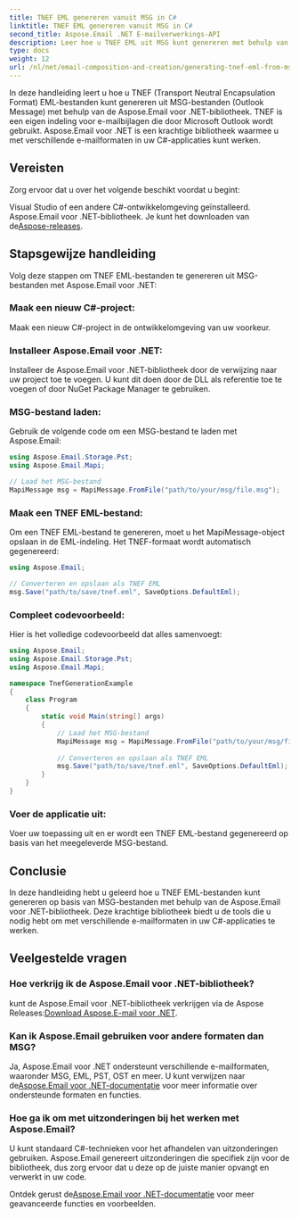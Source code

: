 ```yaml
---
title: TNEF EML genereren vanuit MSG in C#
linktitle: TNEF EML genereren vanuit MSG in C#
second_title: Aspose.Email .NET E-mailverwerkings-API
description: Leer hoe u TNEF EML uit MSG kunt genereren met behulp van Aspose.Email voor .NET. Stap-voor-stap handleiding met C#-code. Efficiënte conversie van e-mailformaten.
type: docs
weight: 12
url: /nl/net/email-composition-and-creation/generating-tnef-eml-from-msg-in-csharp/
---
```


In deze handleiding leert u hoe u TNEF (Transport Neutral Encapsulation Format) EML-bestanden kunt genereren uit MSG-bestanden (Outlook Message) met behulp van de Aspose.Email voor .NET-bibliotheek. TNEF is een eigen indeling voor e-mailbijlagen die door Microsoft Outlook wordt gebruikt. Aspose.Email voor .NET is een krachtige bibliotheek waarmee u met verschillende e-mailformaten in uw C#-applicaties kunt werken.

##  Vereisten

Zorg ervoor dat u over het volgende beschikt voordat u begint:

Visual Studio of een andere C#-ontwikkelomgeving geïnstalleerd.
 Aspose.Email voor .NET-bibliotheek. Je kunt het downloaden van de[Aspose-releases](https://releases.aspose.com/email/net).

##  Stapsgewijze handleiding

Volg deze stappen om TNEF EML-bestanden te genereren uit MSG-bestanden met Aspose.Email voor .NET:

### Maak een nieuw C#-project:

   Maak een nieuw C#-project in de ontwikkelomgeving van uw voorkeur.

### Installeer Aspose.Email voor .NET:

   Installeer de Aspose.Email voor .NET-bibliotheek door de verwijzing naar uw project toe te voegen. U kunt dit doen door de DLL als referentie toe te voegen of door NuGet Package Manager te gebruiken.

### MSG-bestand laden:

   Gebruik de volgende code om een MSG-bestand te laden met Aspose.Email:

   ```csharp
   using Aspose.Email.Storage.Pst;
   using Aspose.Email.Mapi;

   // Laad het MSG-bestand
   MapiMessage msg = MapiMessage.FromFile("path/to/your/msg/file.msg");
   ```

### Maak een TNEF EML-bestand:

   Om een TNEF EML-bestand te genereren, moet u het MapiMessage-object opslaan in de EML-indeling. Het TNEF-formaat wordt automatisch gegenereerd:

   ```csharp
   using Aspose.Email;
   
   // Converteren en opslaan als TNEF EML
   msg.Save("path/to/save/tnef.eml", SaveOptions.DefaultEml);
   ```

### Compleet codevoorbeeld:

   Hier is het volledige codevoorbeeld dat alles samenvoegt:

   ```csharp
   using Aspose.Email;
   using Aspose.Email.Storage.Pst;
   using Aspose.Email.Mapi;

   namespace TnefGenerationExample
   {
       class Program
       {
           static void Main(string[] args)
           {
               // Laad het MSG-bestand
               MapiMessage msg = MapiMessage.FromFile("path/to/your/msg/file.msg");
               
               // Converteren en opslaan als TNEF EML
               msg.Save("path/to/save/tnef.eml", SaveOptions.DefaultEml);
           }
       }
   }
   ```

### Voer de applicatie uit:

   Voer uw toepassing uit en er wordt een TNEF EML-bestand gegenereerd op basis van het meegeleverde MSG-bestand.

##  Conclusie

In deze handleiding hebt u geleerd hoe u TNEF EML-bestanden kunt genereren op basis van MSG-bestanden met behulp van de Aspose.Email voor .NET-bibliotheek. Deze krachtige bibliotheek biedt u de tools die u nodig hebt om met verschillende e-mailformaten in uw C#-applicaties te werken.

##  Veelgestelde vragen

### Hoe verkrijg ik de Aspose.Email voor .NET-bibliotheek?

 kunt de Aspose.Email voor .NET-bibliotheek verkrijgen via de Aspose Releases:[Download Aspose.E-mail voor .NET](https://releases.aspose.com/email/net).

### Kan ik Aspose.Email gebruiken voor andere formaten dan MSG?

 Ja, Aspose.Email voor .NET ondersteunt verschillende e-mailformaten, waaronder MSG, EML, PST, OST en meer. U kunt verwijzen naar de[Aspose.Email voor .NET-documentatie](https://reference.aspose.com/email/net) voor meer informatie over ondersteunde formaten en functies.

### Hoe ga ik om met uitzonderingen bij het werken met Aspose.Email?

U kunt standaard C#-technieken voor het afhandelen van uitzonderingen gebruiken. Aspose.Email genereert uitzonderingen die specifiek zijn voor de bibliotheek, dus zorg ervoor dat u deze op de juiste manier opvangt en verwerkt in uw code.

 Ontdek gerust de[Aspose.Email voor .NET-documentatie](https://reference.aspose.com/email/net) voor meer geavanceerde functies en voorbeelden.
